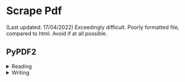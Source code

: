 # Scrape Pdf

(Last updated: 17/04/2022)
Exceedingly difficult. Poorly formatted file, compared to html. Avoid if at all possible.

## PyPDF2

<details>
  
  <summary> Reading </summary>
  
  ```python
  from PyPDF2 import PdfFileReader, PdfFileWriter

  file_path = 'notes.pdf'
  pdf = PdfFileReader(file_path)
 
  outline_dict = pdf.getOutlines() # Table of contents extraction

  ```
  
</details>

<details>
  
  <summary> Writing </summary>
  
  ```python
  from PyPDF2 import PdfFileReader, PdfFileWriter
  writer = PdfFileWriter()
  
  # Misc Stuff 
  writer.removeLinks()
  writer.removeImages(ignoreByteStringObject=False) 
  
  with open("experiment.pdf", "wb") as f:
    writer.write(f)


  ```
  
</details>
